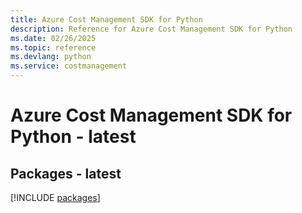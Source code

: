 ```yaml
---
title: Azure Cost Management SDK for Python
description: Reference for Azure Cost Management SDK for Python
ms.date: 02/26/2025
ms.topic: reference
ms.devlang: python
ms.service: costmanagement
---
```

# Azure Cost Management SDK for Python - latest
## Packages - latest
[!INCLUDE [packages](cost-management-index.md)]